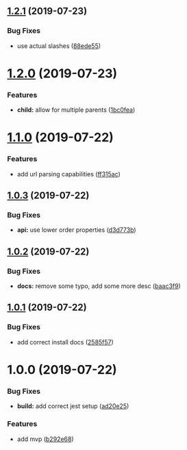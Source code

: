 ## [1.2.1](https://github.com/tillhub/highframe/compare/v1.2.0...v1.2.1) (2019-07-23)


### Bug Fixes

* use actual slashes ([88ede55](https://github.com/tillhub/highframe/commit/88ede55))

# [1.2.0](https://github.com/tillhub/highframe/compare/v1.1.0...v1.2.0) (2019-07-23)


### Features

* **child:** allow for multiple parents ([1bc0fea](https://github.com/tillhub/highframe/commit/1bc0fea))

# [1.1.0](https://github.com/tillhub/highframe/compare/v1.0.3...v1.1.0) (2019-07-22)


### Features

* add url parsing capabilities ([ff315ac](https://github.com/tillhub/highframe/commit/ff315ac))

## [1.0.3](https://github.com/tillhub/highframe/compare/v1.0.2...v1.0.3) (2019-07-22)


### Bug Fixes

* **api:** use lower order properties ([d3d773b](https://github.com/tillhub/highframe/commit/d3d773b))

## [1.0.2](https://github.com/tillhub/highframe/compare/v1.0.1...v1.0.2) (2019-07-22)


### Bug Fixes

* **docs:** remove some typo, add some more desc ([baac3f9](https://github.com/tillhub/highframe/commit/baac3f9))

## [1.0.1](https://github.com/tillhub/highframe/compare/v1.0.0...v1.0.1) (2019-07-22)


### Bug Fixes

* add correct install docs ([2585f57](https://github.com/tillhub/highframe/commit/2585f57))

# 1.0.0 (2019-07-22)


### Bug Fixes

* **build:** add correct jest setup ([ad20e25](https://github.com/tillhub/highframe/commit/ad20e25))


### Features

* add mvp ([b292e68](https://github.com/tillhub/highframe/commit/b292e68))
